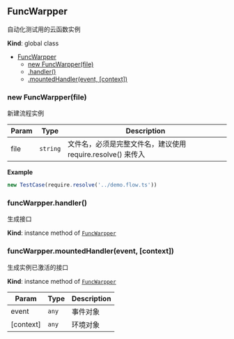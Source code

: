 <a name="FuncWarpper"></a>

## FuncWarpper
自动化测试用的云函数实例

**Kind**: global class  

* [FuncWarpper](#FuncWarpper)
    * [new FuncWarpper(file)](#new_FuncWarpper_new)
    * [.handler()](#FuncWarpper+handler)
    * [.mountedHandler(event, [context])](#FuncWarpper+mountedHandler)

<a name="new_FuncWarpper_new"></a>

### new FuncWarpper(file)
新建流程实例


| Param | Type | Description |
| --- | --- | --- |
| file | <code>string</code> | 文件名，必须是完整文件名，建议使用 require.resolve() 来传入 |

**Example**  
```js
new TestCase(require.resolve('../demo.flow.ts'))
```
<a name="FuncWarpper+handler"></a>

### funcWarpper.handler()
生成接口

**Kind**: instance method of [<code>FuncWarpper</code>](#FuncWarpper)  
<a name="FuncWarpper+mountedHandler"></a>

### funcWarpper.mountedHandler(event, [context])
生成实例已激活的接口

**Kind**: instance method of [<code>FuncWarpper</code>](#FuncWarpper)  

| Param | Type | Description |
| --- | --- | --- |
| event | <code>any</code> | 事件对象 |
| [context] | <code>any</code> | 环境对象 |

